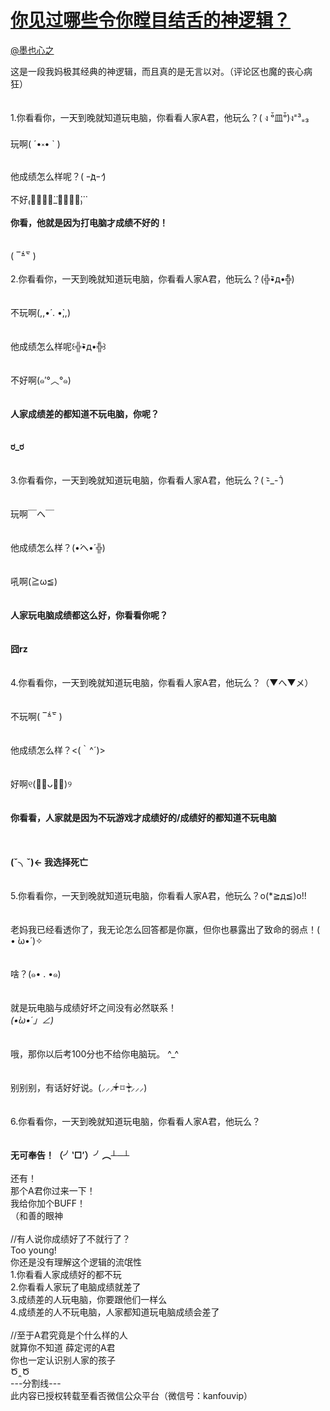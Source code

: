 
#  [你见过哪些令你瞠目结舌的神逻辑？](https://zhihu.com/questions/37904962)



[@墨也心之](https://zhihu.com/people/40316d36b22cac367cc5cf3ffa1176fe)

这是一段我妈极其经典的神逻辑，而且真的是无言以对。（评论区也魔的丧心病狂）<br><br><br>1.你看看你，一天到晚就知道玩电脑，你看看人家A君，他玩么？( ง ᵒ̌皿ᵒ̌)ง⁼³₌₃<br><br>玩啊( ´•༝• ` )<br><br>他成绩怎么样呢？( ｰ̀дｰ́ )<br><br>不好₍ↂ⃙⃙⃚⃛_ↂ⃙⃙⃚⃛₎<br><br><b>你看，他就是因为打电脑才成绩不好的！</b><br><br><br>( ‾᷄꒫‾᷅ )<br><br>2.你看看你，一天到晚就知道玩电脑，你看看人家A君，他玩么？(╬•᷅д•᷄╬)<br><br><br>不玩啊(,,•́ . •̀,,)<br><br><br>他成绩怎么样呢꒰╬•᷅д•᷄╬꒱<br><br><br>不好啊(๑′°︿°๑) <br><br><br><b>人家成绩差的都知道不玩电脑，你呢？</b><br><br><br><b>ರ_ರ </b><br><br><br>3.你看看你，一天到晚就知道玩电脑，你看看人家A君，他玩么？( -᷅_-᷄ )<br><br><br>玩啊￣へ￣<br><br><br>他成绩怎么样？(•́へ•́ ╬)<br><br><br>吼啊(≧ω≦)<br><br><br><b>人家玩电脑成绩都这么好，你看看你呢？</b><br><br><br><b>囧rz </b><br><br><br>4.你看看你，一天到晚就知道玩电脑，你看看人家A君，他玩么？（▼へ▼メ）<br><br><br>不玩啊( ‾᷄꒫‾᷅ )<br><br><br>他成绩怎么样？&lt;(｀^´)&gt; <br><br><br>好啊୧(﹒︠ᴗ﹒︡)୨<br><br><br><b>你看看，人家就是因为不玩游戏才成绩好的/成绩好的都知道不玩电脑</b><br><br><br><br><b>(ˇ╮ˇ)← 我选择死亡<br></b><br><br>5.你看看你，一天到晚就知道玩电脑，你看看人家A君，他玩么？o(*≧д≦)o!!<br><br><br>老妈我已经看透你了，我无论怎么回答都是你赢，但你也暴露出了致命的弱点！( • ̀ω•́ )✧<br><br><br>啥？(๑• . •๑) <br><br><br>就是玩电脑与成绩好坏之间没有必然联系！<br>_(•̀ω•́ 」∠)_<br><br><br>哦，那你以后考100分也不给你电脑玩。 ^_^ <br><br><br>别别别，有话好好说。(⸝⸝⸝ᵒ̴̶̷̥́ ⌑ ᵒ̴̶̷̣̥̀⸝⸝⸝)<br><br><br>6.你看看你，一天到晚就知道玩电脑，你看看人家A君，他玩么？<br><br><br><b>无可奉告！（╯‵□′）╯︵┴─┴</b><br><br>还有！<br>那个A君你过来一下！<br>我给你加个BUFF！<br>（和善的眼神<br><br>//有人说你成绩好了不就行了？<br> Too young!<br>你还是没有理解这个逻辑的流氓性<br>1.你看看人家成绩好的都不玩<br>2.你看看人家玩了电脑成绩就差了<br>3.成绩差的人玩电脑，你要跟他们一样么<br>4.成绩差的人不玩电脑，人家都知道玩电脑成绩会差了<br><br>//至于A君究竟是个什么样的人<br>就算你不知道 薛定谔的A君<br>你也一定认识别人家的孩子<br>Ծ‸Ծ<br>---分割线---<br>此内容已授权转载至看否微信公众平台（微信号：kanfouvip）